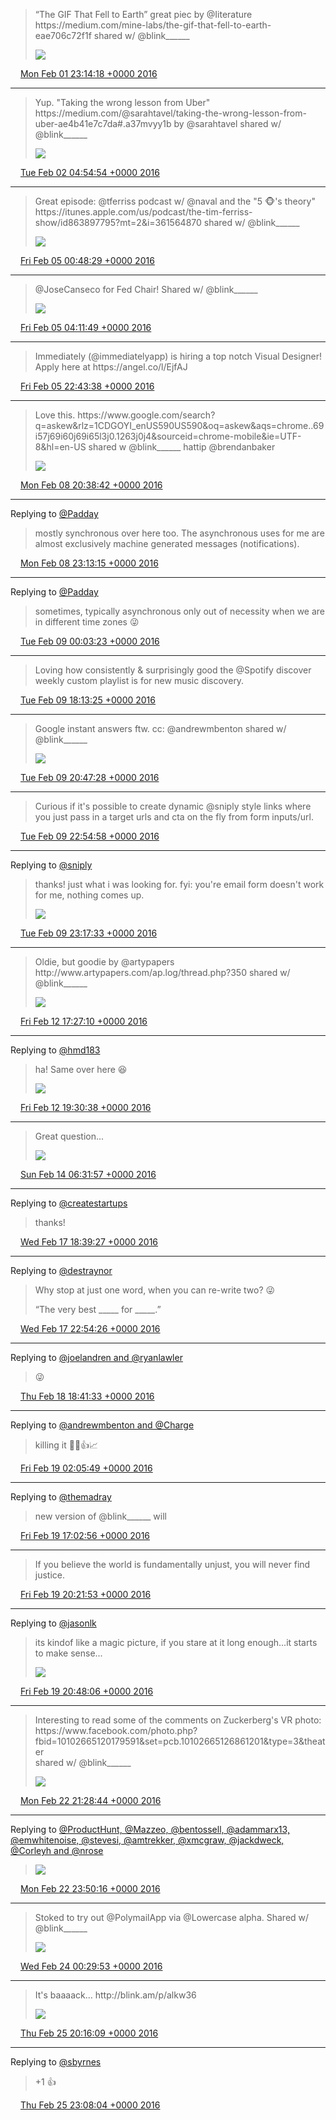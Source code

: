 > “The GIF That Fell to Earth” great piec by @Iiterature https://medium\.com/mine\-labs/the\-gif\-that\-fell\-to\-earth\-eae706c72f1f  shared w/ @blink\_\_\_\_\_\_ 
> 
> ![](../../media/694297753979981825-CaKkIOkUAAAvKef.jpg)

<img src="../../media/tweet.ico" width="12" /> [Mon Feb 01 23:14:18 +0000 2016](https://twitter.com/adambreckler/status/694297753979981825)

----

> Yup\. "Taking the wrong lesson from Uber" https://medium\.com/@sarahtavel/taking\-the\-wrong\-lesson\-from\-uber\-ae4b41e7c7da\#\.a37mvyy1b by @sarahtavel shared w/ @blink\_\_\_\_\_\_ 
> 
> ![](../../media/694383466201239552-CaLyFVtUkAAXqMg.jpg)

<img src="../../media/tweet.ico" width="12" /> [Tue Feb 02 04:54:54 +0000 2016](https://twitter.com/adambreckler/status/694383466201239552)

----

> Great episode: @tferriss podcast w/ @naval and the "5 🐵's theory" https://itunes\.apple\.com/us/podcast/the\-tim\-ferriss\-show/id863897795?mt\=2&i\=361564870 shared w/ @blink\_\_\_\_\_\_ 
> 
> ![](../../media/695408620385619968-CaaWdKeUEAEGRk7.jpg)

<img src="../../media/tweet.ico" width="12" /> [Fri Feb 05 00:48:29 +0000 2016](https://twitter.com/adambreckler/status/695408620385619968)

----

> @JoseCanseco for Fed Chair\! Shared w/ @blink\_\_\_\_\_\_ 
> 
> ![](../../media/695459787677405187-CabE_WuVAAAgGQC.jpg)

<img src="../../media/tweet.ico" width="12" /> [Fri Feb 05 04:11:49 +0000 2016](https://twitter.com/adambreckler/status/695459787677405187)

----

> Immediately \(@immediatelyapp\) is hiring a top notch Visual Designer\! Apply here at https://angel\.co/l/EjfAJ

<img src="../../media/tweet.ico" width="12" /> [Fri Feb 05 22:43:38 +0000 2016](https://twitter.com/adambreckler/status/695739585746194432)

----

> Love this\. https://www\.google\.com/search?q\=askew&rlz\=1CDGOYI\_enUS590US590&oq\=askew&aqs\=chrome\.\.69i57j69i60j69i65l3j0\.1263j0j4&sourceid\=chrome\-mobile&ie\=UTF\-8&hl\=en\-US shared w @blink\_\_\_\_\_\_  hattip @brendanbaker 
> 
> ![](../../media/696795311029628929-CauDpL2UUAEcrZl.jpg)

<img src="../../media/tweet.ico" width="12" /> [Mon Feb 08 20:38:42 +0000 2016](https://twitter.com/adambreckler/status/696795311029628929)

----

Replying to [@Padday](https://twitter.com/Padday/status/696828586305658880)

> mostly synchronous over here too\. The asynchronous  uses for me are almost exclusively machine generated messages \(notifications\)\.

<img src="../../media/tweet.ico" width="12" /> [Mon Feb 08 23:13:15 +0000 2016](https://twitter.com/adambreckler/status/696834202369568768)

----

Replying to [@Padday](https://twitter.com/Padday/status/696835199821291521)

> sometimes, typically asynchronous only out of necessity when we are in different time zones 😜

<img src="../../media/tweet.ico" width="12" /> [Tue Feb 09 00:03:23 +0000 2016](https://twitter.com/adambreckler/status/696846820014583808)

----

> Loving how consistently &amp; surprisingly good the @Spotify discover weekly custom playlist is for new music discovery\.

<img src="../../media/tweet.ico" width="12" /> [Tue Feb 09 18:13:25 +0000 2016](https://twitter.com/adambreckler/status/697121137738682368)

----

> Google instant answers ftw\. cc: @andrewmbenton shared w/ @blink\_\_\_\_\_\_ 
> 
> ![](../../media/697159904029646849-CazPPRsUMAEkA0v.png)

<img src="../../media/tweet.ico" width="12" /> [Tue Feb 09 20:47:28 +0000 2016](https://twitter.com/adambreckler/status/697159904029646849)

----

> Curious if it's possible to create dynamic @sniply style links where you just pass in a target urls and cta on the fly from form inputs/url\.

<img src="../../media/tweet.ico" width="12" /> [Tue Feb 09 22:54:58 +0000 2016](https://twitter.com/adambreckler/status/697191990564261889)

----

Replying to [@sniply](https://twitter.com/sniply/status/697193709381640192)

> thanks\! just what i was looking for\. fyi: you're email form doesn't work for me, nothing comes up\. 
> 
> ![](../../media/697197676161425409-Cazxl4wUcAAQ7cB.png)

<img src="../../media/tweet.ico" width="12" /> [Tue Feb 09 23:17:33 +0000 2016](https://twitter.com/adambreckler/status/697197676161425409)

----

> Oldie, but goodie by @artypapers http://www\.artypapers\.com/ap\.log/thread\.php?350 shared w/ @blink\_\_\_\_\_\_ 
> 
> ![](../../media/698196658924843010-CbB-KXeUEAAFuoe.jpg)

<img src="../../media/tweet.ico" width="12" /> [Fri Feb 12 17:27:10 +0000 2016](https://twitter.com/adambreckler/status/698196658924843010)

----

Replying to [@hmd183](https://twitter.com/ahbou_/status/698226415150489600)

> ha\! Same over here 😆 
> 
> ![](../../media/698227730379366402-CbCaaoOW0AQhWcH.jpg)

<img src="../../media/tweet.ico" width="12" /> [Fri Feb 12 19:30:38 +0000 2016](https://twitter.com/adambreckler/status/698227730379366402)

----

> Great question\.\.\. 
> 
> ![](../../media/698756546423959552-CbJ7YG4VIAEXs1V.jpg)

<img src="../../media/tweet.ico" width="12" /> [Sun Feb 14 06:31:57 +0000 2016](https://twitter.com/adambreckler/status/698756546423959552)

----

Replying to [@createstartups](https://twitter.com/createstartups/status/700025578552885248)

> thanks\!

<img src="../../media/tweet.ico" width="12" /> [Wed Feb 17 18:39:27 +0000 2016](https://twitter.com/adambreckler/status/700026789423292416)

----

Replying to [@destraynor](https://twitter.com/destraynor/status/700090176274497536)

> Why stop at just one word, when you can re\-write two?  😜  
>   
> “The very best \_\_\_\_\_ for \_\_\_\_\_\.”

<img src="../../media/tweet.ico" width="12" /> [Wed Feb 17 22:54:26 +0000 2016](https://twitter.com/adambreckler/status/700090958151462912)

----

Replying to [@joelandren and @ryanlawler](https://twitter.com/joelandren/status/700386553957187584)

> 😜

<img src="../../media/tweet.ico" width="12" /> [Thu Feb 18 18:41:33 +0000 2016](https://twitter.com/adambreckler/status/700389706958155776)

----

Replying to [@andrewmbenton and @Charge](https://twitter.com/sircromulent/status/700498748577714178)

> killing it 💪🏻👍📈

<img src="../../media/tweet.ico" width="12" /> [Fri Feb 19 02:05:49 +0000 2016](https://twitter.com/adambreckler/status/700501511361531904)

----

Replying to [@themadray](https://twitter.com/themadray/status/700723877047980032)

> new version of @blink\_\_\_\_\_\_ will

<img src="../../media/tweet.ico" width="12" /> [Fri Feb 19 17:02:56 +0000 2016](https://twitter.com/adambreckler/status/700727275893821440)

----

> If you believe the world is fundamentally unjust, you will never find justice\.

<img src="../../media/tweet.ico" width="12" /> [Fri Feb 19 20:21:53 +0000 2016](https://twitter.com/adambreckler/status/700777343774646274)

----

Replying to [@jasonlk](https://twitter.com/jasonlk/status/700780042335313920)

> its kindof like a magic picture, if you stare at it long enough\.\.\.it starts to make sense\.\.\. 
> 
> ![](../../media/700783940735348737-CbmvRpxUMAAZAMd.jpg)

<img src="../../media/tweet.ico" width="12" /> [Fri Feb 19 20:48:06 +0000 2016](https://twitter.com/adambreckler/status/700783940735348737)

----

> Interesting to read some of the comments on Zuckerberg's VR photo:  
> https://www\.facebook\.com/photo\.php?fbid\=10102665120179591&set\=pcb\.10102665126861201&type\=3&theater  
> shared w/ @blink\_\_\_\_\_\_ 
> 
> ![](../../media/701881331140067328-Cb2VWd6UUAEpOpQ.png)

<img src="../../media/tweet.ico" width="12" /> [Mon Feb 22 21:28:44 +0000 2016](https://twitter.com/adambreckler/status/701881331140067328)

----

Replying to [@ProductHunt, @Mazzeo, @bentossell, @adammarx13, @emwhitenoise, @stevesi, @amtrekker, @xmcgraw, @jackdweck, @Corleyh and @nrose](https://twitter.com/ProductHunt/status/701891789674811392)

> ![](../../media/701916949702266880-Cb21vn5UkAEM6i9.jpg)

<img src="../../media/tweet.ico" width="12" /> [Mon Feb 22 23:50:16 +0000 2016](https://twitter.com/adambreckler/status/701916949702266880)

----

> Stoked to try out @PolymailApp via @Lowercase alpha\. Shared w/ @blink\_\_\_\_\_\_ 
> 
> ![](../../media/702289307495628800-Cb8IZo4VIAAbHRC.jpg)

<img src="../../media/tweet.ico" width="12" /> [Wed Feb 24 00:29:53 +0000 2016](https://twitter.com/adambreckler/status/702289307495628800)

----

> It's baaaack\.\.\. http://blink\.am/p/alkw36 
> 
> ![](../../media/702950227334922240-CcFhgdlVAAENJvb.jpg)

<img src="../../media/tweet.ico" width="12" /> [Thu Feb 25 20:16:09 +0000 2016](https://twitter.com/adambreckler/status/702950227334922240)

----

Replying to [@sbyrnes](https://twitter.com/sbyrnes/status/702992732348788736)

> \+1 👍

<img src="../../media/tweet.ico" width="12" /> [Thu Feb 25 23:08:04 +0000 2016](https://twitter.com/adambreckler/status/702993492188884994)
